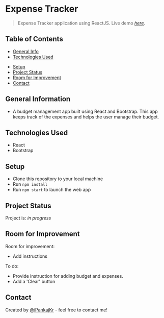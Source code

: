 # Expense Tracker
> Expense Tracker application using ReactJS. 
> Live demo [_here_](http://expense-tracker-ipankajkr.vercel.app/). 

## Table of Contents
* [General Info](#general-information)
* [Technologies Used](#technologies-used)
<!-- * [Screenshots](#screenshots) -->
* [Setup](#setup)
* [Project Status](#project-status)
* [Room for Improvement](#room-for-improvement)
* [Contact](#contact)


## General Information
- A budget management app built using React and Bootstrap. This app keeps track of the expenses and helps the user manage their budget.


## Technologies Used
- React
- Bootstrap


<!-- ## Screenshots
<img src="#?raw=true" alt="Desktop" height="300px"> <img src="#?raw=true" alt="Phone" height="300px">
 -->

## Setup
- Clone this repository to your local machine
- Run `npm install`
- Run `npm start` to launch the web app


## Project Status
Project is: _in progress_


## Room for Improvement

Room for improvement:
- Add instructions

To do:
- Provide instruction for adding budget and expenses.
- Add a 'Clear' button


## Contact
Created by [@iPankajKr](https://github.com/iPankajKr) - feel free to contact me!

